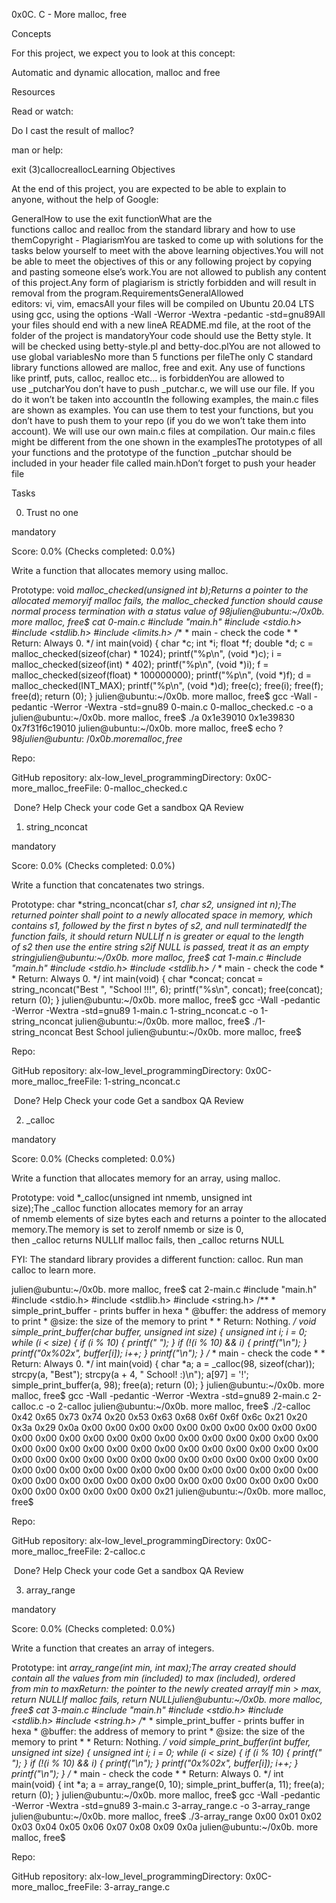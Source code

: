 0x0C. C - More malloc, free

Concepts

For this project, we expect you to look at this concept:

Automatic and dynamic allocation, malloc and free

Resources

Read or watch:

Do I cast the result of malloc?

man or help:

exit (3)callocreallocLearning Objectives

At the end of this project, you are expected to be able to explain to anyone, without the help of Google:

GeneralHow to use the exit functionWhat are the functions calloc and realloc from the standard library and how to use themCopyright - PlagiarismYou are tasked to come up with solutions for the tasks below yourself to meet with the above learning objectives.You will not be able to meet the objectives of this or any following project by copying and pasting someone else’s work.You are not allowed to publish any content of this project.Any form of plagiarism is strictly forbidden and will result in removal from the program.RequirementsGeneralAllowed editors: vi, vim, emacsAll your files will be compiled on Ubuntu 20.04 LTS using gcc, using the options -Wall -Werror -Wextra -pedantic -std=gnu89All your files should end with a new lineA README.md file, at the root of the folder of the project is mandatoryYour code should use the Betty style. It will be checked using betty-style.pl and betty-doc.plYou are not allowed to use global variablesNo more than 5 functions per fileThe only C standard library functions allowed are malloc, free and exit. Any use of functions like printf, puts, calloc, realloc etc… is forbiddenYou are allowed to use _putcharYou don’t have to push _putchar.c, we will use our file. If you do it won’t be taken into accountIn the following examples, the main.c files are shown as examples. You can use them to test your functions, but you don’t have to push them to your repo (if you do we won’t take them into account). We will use our own main.c files at compilation. Our main.c files might be different from the one shown in the examplesThe prototypes of all your functions and the prototype of the function _putchar should be included in your header file called main.hDon’t forget to push your header file


Tasks

0. Trust no one

mandatory

Score: 0.0% (Checks completed: 0.0%)

Write a function that allocates memory using malloc.

Prototype: void *malloc_checked(unsigned int b);Returns a pointer to the allocated memoryif malloc fails, the malloc_checked function should cause normal process termination with a status value of 98julien@ubuntu:~/0x0b. more malloc, free$ cat 0-main.c #include "main.h" #include <stdio.h> #include <stdlib.h> #include <limits.h> /** * main - check the code * * Return: Always 0. */ int main(void) { char *c; int *i; float *f; double *d; c = malloc_checked(sizeof(char) * 1024); printf("%p\n", (void *)c); i = malloc_checked(sizeof(int) * 402); printf("%p\n", (void *)i); f = malloc_checked(sizeof(float) * 100000000); printf("%p\n", (void *)f); d = malloc_checked(INT_MAX); printf("%p\n", (void *)d); free(c); free(i); free(f); free(d); return (0); } julien@ubuntu:~/0x0b. more malloc, free$ gcc -Wall -pedantic -Werror -Wextra -std=gnu89 0-main.c 0-malloc_checked.c -o a julien@ubuntu:~/0x0b. more malloc, free$ ./a 0x1e39010 0x1e39830 0x7f31f6c19010 julien@ubuntu:~/0x0b. more malloc, free$ echo $? 98 julien@ubuntu:~/0x0b. more malloc, free$ 

Repo:

GitHub repository: alx-low_level_programmingDirectory: 0x0C-more_malloc_freeFile: 0-malloc_checked.c

 Done? Help Check your code Get a sandbox QA Review

1. string_nconcat

mandatory

Score: 0.0% (Checks completed: 0.0%)

Write a function that concatenates two strings.

Prototype: char *string_nconcat(char *s1, char *s2, unsigned int n);The returned pointer shall point to a newly allocated space in memory, which contains s1, followed by the first n bytes of s2, and null terminatedIf the function fails, it should return NULLIf n is greater or equal to the length of s2 then use the entire string s2if NULL is passed, treat it as an empty stringjulien@ubuntu:~/0x0b. more malloc, free$ cat 1-main.c #include "main.h" #include <stdio.h> #include <stdlib.h> /** * main - check the code * * Return: Always 0. */ int main(void) { char *concat; concat = string_nconcat("Best ", "School !!!", 6); printf("%s\n", concat); free(concat); return (0); } julien@ubuntu:~/0x0b. more malloc, free$ gcc -Wall -pedantic -Werror -Wextra -std=gnu89 1-main.c 1-string_nconcat.c -o 1-string_nconcat julien@ubuntu:~/0x0b. more malloc, free$ ./1-string_nconcat Best School julien@ubuntu:~/0x0b. more malloc, free$ 

Repo:

GitHub repository: alx-low_level_programmingDirectory: 0x0C-more_malloc_freeFile: 1-string_nconcat.c

 Done? Help Check your code Get a sandbox QA Review

2. _calloc

mandatory

Score: 0.0% (Checks completed: 0.0%)

Write a function that allocates memory for an array, using malloc.

Prototype: void *_calloc(unsigned int nmemb, unsigned int size);The _calloc function allocates memory for an array of nmemb elements of size bytes each and returns a pointer to the allocated memory.The memory is set to zeroIf nmemb or size is 0, then _calloc returns NULLIf malloc fails, then _calloc returns NULL

FYI: The standard library provides a different function: calloc. Run man calloc to learn more.

julien@ubuntu:~/0x0b. more malloc, free$ cat 2-main.c #include "main.h" #include <stdio.h> #include <stdlib.h> #include <string.h> /** * simple_print_buffer - prints buffer in hexa * @buffer: the address of memory to print * @size: the size of the memory to print * * Return: Nothing. */ void simple_print_buffer(char *buffer, unsigned int size) { unsigned int i; i = 0; while (i < size) { if (i % 10) { printf(" "); } if (!(i % 10) && i) { printf("\n"); } printf("0x%02x", buffer[i]); i++; } printf("\n"); } /** * main - check the code * * Return: Always 0. */ int main(void) { char *a; a = _calloc(98, sizeof(char)); strcpy(a, "Best"); strcpy(a + 4, " School! :)\n"); a[97] = '!'; simple_print_buffer(a, 98); free(a); return (0); } julien@ubuntu:~/0x0b. more malloc, free$ gcc -Wall -pedantic -Werror -Wextra -std=gnu89 2-main.c 2-calloc.c -o 2-calloc julien@ubuntu:~/0x0b. more malloc, free$ ./2-calloc 0x42 0x65 0x73 0x74 0x20 0x53 0x63 0x68 0x6f 0x6f 0x6c 0x21 0x20 0x3a 0x29 0x0a 0x00 0x00 0x00 0x00 0x00 0x00 0x00 0x00 0x00 0x00 0x00 0x00 0x00 0x00 0x00 0x00 0x00 0x00 0x00 0x00 0x00 0x00 0x00 0x00 0x00 0x00 0x00 0x00 0x00 0x00 0x00 0x00 0x00 0x00 0x00 0x00 0x00 0x00 0x00 0x00 0x00 0x00 0x00 0x00 0x00 0x00 0x00 0x00 0x00 0x00 0x00 0x00 0x00 0x00 0x00 0x00 0x00 0x00 0x00 0x00 0x00 0x00 0x00 0x00 0x00 0x00 0x00 0x00 0x00 0x00 0x00 0x00 0x00 0x00 0x00 0x00 0x00 0x00 0x00 0x00 0x00 0x21 julien@ubuntu:~/0x0b. more malloc, free$ 

Repo:

GitHub repository: alx-low_level_programmingDirectory: 0x0C-more_malloc_freeFile: 2-calloc.c

 Done? Help Check your code Get a sandbox QA Review

3. array_range

mandatory

Score: 0.0% (Checks completed: 0.0%)

Write a function that creates an array of integers.

Prototype: int *array_range(int min, int max);The array created should contain all the values from min (included) to max (included), ordered from min to maxReturn: the pointer to the newly created arrayIf min > max, return NULLIf malloc fails, return NULLjulien@ubuntu:~/0x0b. more malloc, free$ cat 3-main.c #include "main.h" #include <stdio.h> #include <stdlib.h> #include <string.h> /** * simple_print_buffer - prints buffer in hexa * @buffer: the address of memory to print * @size: the size of the memory to print * * Return: Nothing. */ void simple_print_buffer(int *buffer, unsigned int size) { unsigned int i; i = 0; while (i < size) { if (i % 10) { printf(" "); } if (!(i % 10) && i) { printf("\n"); } printf("0x%02x", buffer[i]); i++; } printf("\n"); } /** * main - check the code * * Return: Always 0. */ int main(void) { int *a; a = array_range(0, 10); simple_print_buffer(a, 11); free(a); return (0); } julien@ubuntu:~/0x0b. more malloc, free$ gcc -Wall -pedantic -Werror -Wextra -std=gnu89 3-main.c 3-array_range.c -o 3-array_range julien@ubuntu:~/0x0b. more malloc, free$ ./3-array_range 0x00 0x01 0x02 0x03 0x04 0x05 0x06 0x07 0x08 0x09 0x0a julien@ubuntu:~/0x0b. more malloc, free$ 

Repo:

GitHub repository: alx-low_level_programmingDirectory: 0x0C-more_malloc_freeFile: 3-array_range.c


